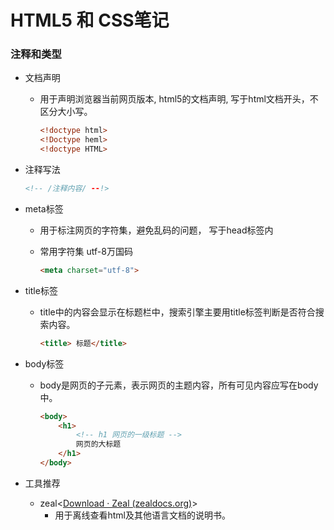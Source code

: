 # HTML5 和 CSS笔记



### 注释和类型



- 文档声明

  - 用于声明浏览器当前网页版本, html5的文档声明, 写于html文档开头，不区分大小写。

    ```html
    <!doctype html>
    <!Doctype heml>
    <!doctype HTML>
    ```

- 注释写法

  ```html
  <!-- /注释内容/ --!>
  ```

- meta标签

  - 用于标注网页的字符集，避免乱码的问题， 写于head标签内

  - 常用字符集 utf-8万国码

    ~~~ html
    <meta charset="utf-8">
    ~~~

    

- title标签

  - title中的内容会显示在标题栏中，搜索引擎主要用title标签判断是否符合搜索内容。

    ~~~html
    <title> 标题</title>
    ~~~

- body标签

  - body是网页的子元素，表示网页的主题内容，所有可见内容应写在body中。

    ~~~ html
    <body>
        <h1>
            <!-- h1 网页的一级标题 -->
            网页的大标题
        </h1>
    </body>
    ~~~

    

- 工具推荐
  - zeal<[Download · Zeal (zealdocs.org)](https://zealdocs.org/download.html#windows)>
    - 用于离线查看html及其他语言文档的说明书。
